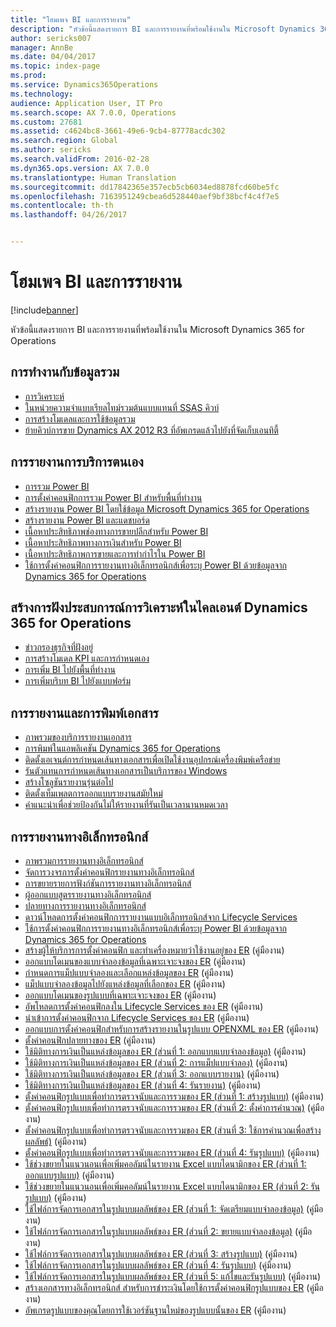 ```yaml
---
title: "โฮมเพจ BI และการรายงาน"
description: "หัวข้อนี้แสดงรายการ BI และการรายงานที่พร้อมใช้งานใน Microsoft Dynamics 365 for Operations"
author: sericks007
manager: AnnBe
ms.date: 04/04/2017
ms.topic: index-page
ms.prod: 
ms.service: Dynamics365Operations
ms.technology: 
audience: Application User, IT Pro
ms.search.scope: AX 7.0.0, Operations
ms.custom: 27681
ms.assetid: c4624bc8-3661-49e6-9cb4-87778acdc302
ms.search.region: Global
ms.author: sericks
ms.search.validFrom: 2016-02-28
ms.dyn365.ops.version: AX 7.0.0
ms.translationtype: Human Translation
ms.sourcegitcommit: dd17842365e357ecb5cb6034ed8878fcd60be5fc
ms.openlocfilehash: 7163951249cbea6d528440aef9bf38bcf4c4f7e5
ms.contentlocale: th-th
ms.lasthandoff: 04/26/2017


---
```


# <a name="bi-amp-reporting-home-page"></a>โฮมเพจ BI และการรายงาน

[!include[banner](../includes/banner.md)]


หัวข้อนี้แสดงรายการ BI และการรายงานที่พร้อมใช้งานใน Microsoft Dynamics 365 for Operations 

<a name="working-with-aggregate-data"></a>การทำงานกับข้อมูลรวม
---------------------------

-   [การวิเคราะห์](analytics.md)
-   [ในหน่วยความจำแบบเรียลไทม์รวมต้นแบบแทนที่ SSAS คิวบ์](..\migration-upgrade\in-memory-real-time-aggregate-models.md)
-   [การสร้างโมเดลและการใช้ข้อมูลรวม](model-aggregate-data.md)
-   [ย้ายคิวบ์การขาย Dynamics AX 2012 R3 ที่อัพเกรดแล้วไปยังที่จัดเก็บเอนทิตี้](..\migration-upgrade\migrate-upgraded-cube-entity-store.md)

## <a name="self-service-reporting"></a>การรายงานการบริการตนเอง
-   [การรวม Power BI](power-bi-integration.md)
-   [การตั้งค่าคอนฟิกการรวม Power BI สำหรับพื้นที่ทำงาน](configure-power-bi-integration.md)
-   [สร้างรายงาน Power BI โดยใช้ข้อมูล Microsoft Dynamics 365 for Operations](create-powerbi-report-data.md)
-   [สร้างรายงาน Power BI และแดชบอร์ด](create-powerbi-report-dashboard.md)
-   [เนื้อหาประสิทธิภาพช่องทางการขายปลีกสำหรับ Power BI](retail-channel-performance-dashboard-power-bi-data.md)
-   [เนื้อหาประสิทธิภาพทางการเงินสำหรับ Power BI](financial-performance-power-bi-content-pack.md)
-   [เนื้อหาประสิทธิภาพการขายและการทำกำไรใน Power BI](sales-profitability-performance-content-pack.md)
-   [ใช้การตั้งค่าคอนฟิกการรายงานทางอิเล็กทรอนิกส์เพื่อระบุ Power BI ด้วยข้อมูลจาก Dynamics 365 for Operations](general-electronic-reporting-report-configuration-get-data-powerbi.md)

## <a name="building-embedded-analytical-experiences-in-the-dynamics-365-for-operations-client"></a>สร้างการฝังประสบการณ์การวิเคราะห์ในไคลเอนต์ Dynamics 365 for Operations
-   [ข่าวกรองธุรกิจที่ฝังอยู่](analytics.md#embedded-business-intelligence)
-   [การสร้างโมเดล KPI และการกำหนดเอง](analytics.md#kpi-modeling-and-customization)
-   [การเพิ่ม BI ไปยังพื้นที่ทำงาน](add-bi-workspaces.md)
-   [การเพิ่มบริบท BI ไปยังแบบฟอร์ม](add-contextual-bi-forms.md)

## <a name="document-reporting-and-printing"></a>การรายงานและการพิมพ์เอกสาร
-   [ภาพรวมของบริการรายงานเอกสาร](document-reporting-services.md)
-   [การพิมพ์ในแอพลิเคชัน Dynamics 365 for Operations](print-documents.md)
-   [ติดตั้งเอเจนต์การกำหนดเส้นทางเอกสารเพื่อเปิดใช้งานอุปกรณ์เครื่องพิมพ์เครือข่าย](install-document-routing-agent.md)
-   [รันตัวแทนการกำหนดเส้นทางเอกสารเป็นบริการของ Windows](run-document-routing-agent-as-windows-service.md)
-   [สร้างโซลูชันรายงานรุ่นต่อไป](create-nextgen-reporting-solutions.md)
-   [ติดตั้งเท็มเพลตการออกแบบรายงานสมัยใหม่](install-modern-report-design-templates.md)
-   [คำแนะนำเพื่อช่วยป้องกันไม่ให้รายงานที่รันเป็นเวลานานหมดเวลา](prevent-long-running-reports-timing-out.md)

## <a name="electronic-reporting"></a>การรายงานทางอิเล็กทรอนิกส์
-   [ภาพรวมการรายงานทางอิเล็กทรอนิกส์](general-electronic-reporting.md)
-   [จัดการวงจรการตั้งค่าคอนฟิกรายงานทางอิเล็กทรอนิกส์](general-electronic-reporting-manage-configuration-lifecycle.md)
-   [การขยายรายการฟังก์ชันการรายงานทางอิเล็กทรอนิกส์](general-electronic-reporting-formulas-list-extension.md)
-   [ผู้ออกแบบสูตรรายงานทางอิเล็กทรอนิกส์](general-electronic-reporting-formula-designer.md)
-   [ปลายทางการรายงานทางอิเล็กทรอนิกส์](electronic-reporting-destinations.md)
-   [ดาวน์โหลดการตั้งค่าคอนฟิกการรายงานแบบอิเล็กทรอนิกส์จาก Lifecycle Services](download-electronic-reporting-configuration-lcs.md)
-   [ใช้การตั้งค่าคอนฟิกการรายงานทางอิเล็กทรอนิกส์เพื่อระบุ Power BI ด้วยข้อมูลจาก Dynamics 365 for Operations](general-electronic-reporting-report-configuration-get-data-powerbi.md)
-   [สร้างผู้ให้บริการการตั้งค่าคอนฟิก และทำเครื่องหมายว่าใช้งานอยู่ของ ER](http://ax.help.dynamics.com/en/wiki/er-select-service-provider/) (คู่มืองาน)
-   [ออกแบบโดเมนของแบบจำลองข้อมูลที่เฉพาะเจาะจงของ ER](http://ax.help.dynamics.com/en/wiki/er-design-domain-specific-data-model/) (คู่มืองาน)
-   [กำหนดการแม็ปแบบจำลองและเลือกแหล่งข้อมูลของ ER](http://ax.help.dynamics.com/en/wiki/er-define-model-mapping-and-select-data-sources/) (คู่มืองาน)
-   [แม็ปแบบจำลองข้อมูลไปยังแหล่งข้อมูลที่เลือกของ ER](http://ax.help.dynamics.com/en/wiki/er-map-data-model-to-selected-data-sources/) (คู่มืองาน)
-   [ออกแบบโดเมนของรูปแบบที่เฉพาะเจาะจงของ ER](http://ax.help.dynamics.com/en/wiki/er-design-domain-specific-format/) (คู่มืองาน)
-   [อัพโหลดการตั้งค่าคอนฟิกลงใน Lifecycle Services ของ ER](http://ax.help.dynamics.com/en/wiki/upload-a-configuration-into-lifecycle-services/) (คู่มืองาน)
-   [นำเข้าการตั้งค่าคอนฟิกจาก Lifecycle Services ของ ER](http://ax.help.dynamics.com/en/wiki/import-a-configuration-from-lifecycle-services/) (คู่มืองาน)
-   [ออกแบบการตั้งค่าคอนฟิกสำหรับการสร้างรายงานในรูปแบบ OPENXML ของ ER](http://ax.help.dynamics.com/en/wiki/design-a-configuration-for-generating-reports-in-openxml-format/) (คู่มืองาน)
-   [ตั้งค่าคอนฟิกปลายทางของ ER](http://ax.help.dynamics.com/en/wiki/configure-destinations/) (คู่มืองาน)
-   [ใช้มิติทางการเงินเป็นแหล่งข้อมูลของ ER (ส่วนที่ 1: ออกแบบแบบจำลองข้อมูล)](http://ax.help.dynamics.com/en/wiki/er-use-financial-dimensions-as-a-data-source-part-1-design-data-model/) (คู่มืองาน)
-   [ใช้มิติทางการเงินเป็นแหล่งข้อมูลของ ER (ส่วนที่ 2: การแม็ปแบบจำลอง)](http://ax.help.dynamics.com/en/wiki/er-use-financial-dimensions-as-a-data-source-part-2-model-mapping/) (คู่มืองาน)
-   [ใช้มิติทางการเงินเป็นแหล่งข้อมูลของ ER (ส่วนที่ 3: ออกแบบรายงาน)](http://ax.help.dynamics.com/en/wiki/er-use-financial-dimensions-as-a-data-source-part-3-design-the-report/) (คู่มืองาน)
-   [ใช้มิติทางการเงินเป็นแหล่งข้อมูลของ ER (ส่วนที่ 4: รันรายงาน)](http://ax.help.dynamics.com/en/wiki/er-use-financial-dimensions-as-a-data-source-part-4-run-the-report/) (คู่มืองาน)
-   [ตั้งค่าคอนฟิกรูปแบบเพื่อทำการตรวจนับและการรวมของ ER (ส่วนที่ 1: สร้างรูปแบบ)](http://ax.help.dynamics.com/en/wiki/er-configure-format-to-do-counting-and-summing-part-1-create-format/) (คู่มืองาน)
-   [ตั้งค่าคอนฟิกรูปแบบเพื่อทำการตรวจนับและการรวมของ ER (ส่วนที่ 2: ตั้งค่าการคำนวณ)](http://ax.help.dynamics.com/en/wiki/er-configure-format-to-do-counting-and-summing-part-2-configure-computations/) (คู่มืองาน)
-   [ตั้งค่าคอนฟิกรูปแบบเพื่อทำการตรวจนับและการรวมของ ER (ส่วนที่ 3: ใช้การคำนวณเพื่อสร้างผลลัพธ์)](http://ax.help.dynamics.com/en/wiki/er-configure-format-to-do-counting-and-summing-part-3-use-computations-to-make-the-output/) (คู่มืองาน)
-   [ตั้งค่าคอนฟิกรูปแบบเพื่อทำการตรวจนับและการรวมของ ER (ส่วนที่ 4: รันรูปแบบ)](http://ax.help.dynamics.com/en/wiki/er-configure-format-to-do-counting-and-summing-part-4-run-format/) (คู่มืองาน)
-   [ใช้ช่วงขยายในแนวนอนเพื่อเพิ่มคอลัมน์ในรายงาน Excel แบบไดนามิกของ ER (ส่วนที่ 1: ออกแบบรูปแบบ)](http://ax.help.dynamics.com/en/wiki/er-use-horizontally-expandable-ranges-to-dynamically-add-columns-in-excel-reports-part-1-design-format/) (คู่มืองาน)
-   [ใช้ช่วงขยายในแนวนอนเพื่อเพิ่มคอลัมน์ในรายงาน Excel แบบไดนามิกของ ER (ส่วนที่ 2: รันรูปแบบ)](http://ax.help.dynamics.com/en/wiki/er-use-horizontally-expandable-ranges-to-dynamically-add-columns-in-excel-reports-part-2-run-format/) (คู่มืองาน)
-   [ใช้ไฟล์การจัดการเอกสารในรูปแบบผลลัพธ์ของ ER (ส่วนที่ 1: จัดเตรียมแบบจำลองข้อมูล)](http://ax.help.dynamics.com/en/wiki/er-use-document-management-files-in-format-outputs-part-1-prepare-data-model/) (คู่มืองาน)
-   [ใช้ไฟล์การจัดการเอกสารในรูปแบบผลลัพธ์ของ ER (ส่วนที่ 2: ขยายแบบจำลองข้อมูล)](http://ax.help.dynamics.com/en/wiki/er-use-document-management-files-in-format-outputs-part-2-extend-data-model/) (คู่มืองาน)
-   [ใช้ไฟล์การจัดการเอกสารในรูปแบบผลลัพธ์ของ ER (ส่วนที่ 3: สร้างรูปแบบ)](http://ax.help.dynamics.com/en/wiki/er-use-document-management-files-in-format-outputs-part-3-create-format/) (คู่มืองาน)
-   [ใช้ไฟล์การจัดการเอกสารในรูปแบบผลลัพธ์ของ ER (ส่วนที่ 4: รันรูปแบบ)](http://ax.help.dynamics.com/en/wiki/er-use-document-management-files-in-format-outputs-part-4-run-format/) (คู่มืองาน)
-   [ใช้ไฟล์การจัดการเอกสารในรูปแบบผลลัพธ์ของ ER (ส่วนที่ 5: แก้ไขและรันรูปแบบ)](http://ax.help.dynamics.com/en/wiki/er-use-document-management-files-in-format-outputs-part-5-modify-and-run-format/) (คู่มืองาน)
-   [สร้างเอกสารทางอิเล็กทรอนิกส์ สำหรับการชำระเงินโดยใช้การตั้งค่าคอนฟิกรูปแบบของ ER](http://ax.help.dynamics.com/en/wiki/generate-electronic-documents-for-payments-using-a-format-configuration/) (คู่มืองาน)
-   [อัพเกรดรูปแบบของคุณโดยการใช้เวอร์ชันฐานใหม่ของรูปแบบนั้นของ ER](http://ax.help.dynamics.com/en/wiki/upgrade-your-format-by-adopting-a-new-base-version-of-that-format/) (คู่มืองาน)







